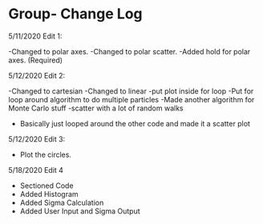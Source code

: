# Group- Change Log

5/11/2020 Edit 1:

-Changed to polar axes.
-Changed to polar scatter.
-Added hold for polar axes. (Required)


5/12/2020 Edit 2:

-Changed to cartesian
-Changed to linear
-put plot inside for loop
-Put for loop around algorithm to do multiple particles
-Made another algorithm for Monte Carlo stuff
  -scatter with a lot of random walks
  - Basically just looped around the other code and made it a scatter plot

5/12/2020 Edit 3:

- Plot the circles.

5/18/2020 Edit 4

- Sectioned Code
- Added Histogram 
- Added Sigma Calculation
- Added User Input and Sigma Output
